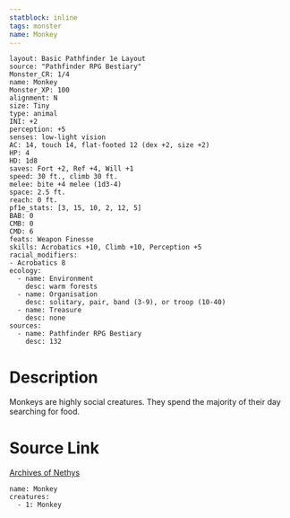 ```yaml
---
statblock: inline
tags: monster
name: Monkey
---
```

```statblock
layout: Basic Pathfinder 1e Layout
source: "Pathfinder RPG Bestiary"
Monster_CR: 1/4
name: Monkey
Monster_XP: 100
alignment: N
size: Tiny
type: animal
INI: +2
perception: +5
senses: low-light vision
AC: 14, touch 14, flat-footed 12 (dex +2, size +2)
HP: 4
HD: 1d8
saves: Fort +2, Ref +4, Will +1
speed: 30 ft., climb 30 ft.
melee: bite +4 melee (1d3-4)
space: 2.5 ft.
reach: 0 ft.
pf1e_stats: [3, 15, 10, 2, 12, 5]
BAB: 0
CMB: 0
CMD: 6
feats: Weapon Finesse
skills: Acrobatics +10, Climb +10, Perception +5
racial_modifiers:
- Acrobatics 8
ecology:
  - name: Environment
    desc: warm forests
  - name: Organisation
    desc: solitary, pair, band (3-9), or troop (10-40)
  - name: Treasure
    desc: none
sources:
  - name: Pathfinder RPG Bestiary
    desc: 132
```
# Description
Monkeys are highly social creatures. They spend the majority of their day searching for food.
# Source Link
[Archives of Nethys](https://aonprd.com/MonsterDisplay.aspx?ItemName=Monkey)
```encounter-table
name: Monkey
creatures:
  - 1: Monkey
```
